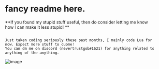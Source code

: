 

# fancy readme here.

**If you found my stupid stuff useful, then do consider letting me know how I can make it less stupid! **

```

Just taken coding seriously these past months, I mainly code Lua for now. Expect more stuff to cuome!
You can dm me on discord (nevertrustgob#1621) for anything related to anything of the anything.

```
![image](https://user-images.githubusercontent.com/81502024/170534734-d323387c-7269-4ded-a819-61bc5e65079d.jpg)

